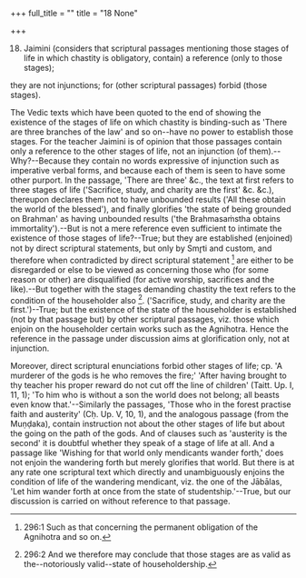+++
full_title = ""
title = "18 None"

+++


18. Jaimini (considers that scriptural passages mentioning those stages of life in which chastity is obligatory, contain) a reference (only to those stages);

they are not injunctions; for (other scriptural passages) forbid (those stages).

The Vedic texts which have been quoted to the end of showing the existence of the stages of life on which chastity is binding-such as 'There are three branches of the law' and so on--have no power to establish those stages. For the teacher Jaimini is of opinion that those passages contain only a reference to the other stages of life, not an injunction (of them).--Why?--Because they contain no words expressive of injunction such as imperative verbal forms, and because each of them is seen to have some other purport. In the passage, 'There are three' &c., the text at first refers to three stages of life ('Sacrifice, study, and charity are the first' &c. &c.), thereupon declares them not to have unbounded results ('All these obtain the world of the blessed'), and finally glorifies 'the state of being grounded on Brahman' as having unbounded results ('the Brahmasaṁstha obtains immortality').--But is not a mere reference even sufficient to intimate the existence of those stages of life?--True; but they are established (enjoined) not by direct scriptural statements, but only by Smr̥ti and custom, and therefore when contradicted by direct scriptural statement [^fn_190] are either to be disregarded or else to be viewed as concerning those who (for some reason or other) are disqualified (for active worship, sacrifices and the like).--But together with the stages demanding chastity the text refers to the condition of the householder also  [^fn_191]. ('Sacrifice, study, and charity are the first.')--True; but the existence of the state of the householder is established (not by that passage but) by other scriptural passages, viz. those which enjoin on the householder certain works such as the Agnihotra. Hence the reference in the passage under discussion aims at glorification only, not at injunction.

[^fn_190]: 296:1 Such as that concerning the permanent obligation of the Agnihotra and so on.

[^fn_191]: 296:2 And we therefore may conclude that those stages are as valid as the--notoriously valid--state of householdership.

 Moreover, direct scriptural enunciations forbid other stages of life; cp. 'A murderer of the gods is he who removes the fire;' 'After having brought to thy teacher his proper reward do not cut off the line of children' (Taitt. Up. I, 11, 1); 'To him who is without a son the world does not belong; all beasts even know that.'--Similarly the passages, 'Those who in the forest practise faith and austerity' (Cḥ. Up. V, 10, 1), and the analogous passage (from the Muṇḍaka), contain instruction not about the other stages of life but about the going on the path of the gods. And of clauses such as 'austerity is the second' it is doubtful whether they speak of a stage of life at all. And a passage like 'Wishing for that world only mendicants wander forth,' does not enjoin the wandering forth but merely glorifies that world. But there is at any rate one scriptural text which directly and unambiguously enjoins the condition of life of the wandering mendicant, viz. the one of the Jābālas, 'Let him wander forth at once from the state of studentship.'--True, but our discussion is carried on without reference to that passage.

